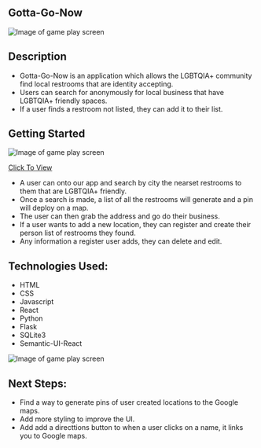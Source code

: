 ## Gotta-Go-Now

![Image of game play screen](https://imgur.com/lTP9wbO)


## Description
* Gotta-Go-Now is an application which allows the LGBTQIA+ community find local restrooms that are identity accepting. 
* Users can search for anonymously for local business that have LGBTQIA+ friendly spaces. 
* If a user finds a restroom not listed, they can add it to their list. 

## Getting Started

![Image of game play screen](https://imgur.com/3jCgrGB)


[Click To View](https://gottagonow.herokuapp.com/locations)
* A user can onto our app and search by city the nearset restrooms to them that are LGBTQIA+ friendly. 
* Once a search is made, a list of all the restrooms will generate and a pin will deploy on a map.  
* The user can then grab the address and go do their business. 
* If a user wants to add a new location, they can register and create their person list of restrooms they found. 
* Any information a register user adds, they can delete and edit. 


## Technologies Used:

* HTML
* CSS
* Javascript
* React
* Python
* Flask
* SQLite3
* Semantic-UI-React

![Image of game play screen](https://imgur.com/MKH355V)

## Next Steps:
* Find a way to generate pins of user created locations to the Google maps.
* Add more styling to improve the UI.
* Add add a directtions button to when a user clicks on a name, it links you to Google maps. 

